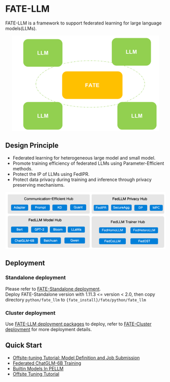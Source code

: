# FATE-LLM
FATE-LLM is a framework to support federated learning for large language models(LLMs).
<div align="center">
  <img src="./doc/images/fate-llm-show.png" height="300">
</div>

## Design Principle
- Federated learning for heterogeneous large model and small model.
- Promote training efficiency of federated LLMs using Parameter-Efficient methods.
- Protect the IP of LLMs using FedIPR.
- Protect data privacy during training and inference through privacy preserving mechanisms.
<div align="center">
  <img src="./doc/images/fate-llm-plan.png">
</div>

## Deployment

### Standalone deployment
Please refer to [FATE-Standalone deployment](https://github.com/FederatedAI/FATE#standalone-deployment).  
Deploy FATE-Standalone version with 1.11.3 <= version < 2.0, then copy directory `python/fate_llm` to `{fate_install}/fate/python/fate_llm`

### Cluster deployment
Use [FATE-LLM deployment packages](https://github.com/FederatedAI/FATE/wiki/Download#llm%E9%83%A8%E7%BD%B2%E5%8C%85) to deploy,  refer to [FATE-Cluster deployment](https://github.com/FederatedAI/FATE#cluster-deployment) for more deployment details.

## Quick Start
- [Offsite-tuning Tutorial: Model Definition and Job Submission](./doc/tutorial/offsite_tuning/Offsite_tuning_tutorial.ipynb)
- [Federated ChatGLM-6B Training](./doc/tutorial/parameter_efficient_llm/ChatGLM-6B_ds.ipynb)
- [Builtin Models In PELLM](./doc/tutorial/builtin_models.md)
- [Offsite Tuning Tutorial](./doc/tutorial/offsite_tuning/Offsite_tuning_tutorial.ipynb)